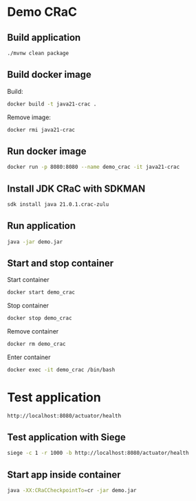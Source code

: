 # Demo CRaC

## Build application

```bash
./mvnw clean package
```

## Build docker image

Build:

```bash
docker build -t java21-crac .
```

Remove image:

```bash
docker rmi java21-crac
```

## Run docker image

```bash
docker run -p 8080:8080 --name demo_crac -it java21-crac
```

## Install JDK CRaC with SDKMAN

```bash
sdk install java 21.0.1.crac-zulu
```

## Run application

```bash 
java -jar demo.jar
```

## Start and stop container

Start container

```bash
docker start demo_crac
```

Stop container

```bash
docker stop demo_crac
```

Remove container

```bash
docker rm demo_crac
```

Enter container

```bash
docker exec -it demo_crac /bin/bash
```

# Test application

```bash
http://localhost:8080/actuator/health
```

## Test application with Siege

```bash
siege -c 1 -r 1000 -b http://localhost:8080/actuator/health
```

## Start app inside container

```bash
java -XX:CRaCCheckpointTo=cr -jar demo.jar
```

